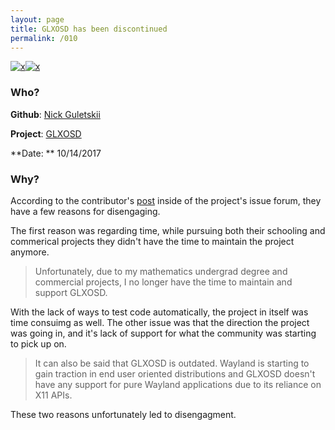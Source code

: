 ```yaml
---
layout: page
title: GLXOSD has been discontinued
permalink: /010
---
```


[![x](https://img.shields.io/badge/-Project%20Direction-brightgreen)](/#ProjectD)[![x](https://img.shields.io/badge/-Not%20Enough%20Time-orange)](/#NETE)

### Who?

**Github**: [Nick Guletskii](https://github.com/nickguletskii)

**Project**: [GLXOSD](https://github.com/nickguletskii/GLXOSD)

**Date: ** 10/14/2017

### Why?

According to the contributor's [post](https://github.com/nickguletskii/GLXOSD/issues/109) inside of the project's issue forum, they have a few reasons for disengaging. 

The first reason was regarding time, while pursuing both their schooling and commerical projects they didn't have the time to maintain the project anymore. 

> Unfortunately, due to my mathematics undergrad degree and commercial  projects, I no longer have the time to maintain and support GLXOSD.

With the lack of ways to test code automatically, the project in itself was time consuimg as well. The other issue was that the direction the project was going in, and it's lack of support for what the community was starting to pick up on. 

> It can also be said that GLXOSD is outdated. Wayland is starting to gain traction in end user oriented distributions and GLXOSD doesn't have any support for pure Wayland applications due to its reliance on X11 APIs.

These two reasons unfortunately led to disengagment. 